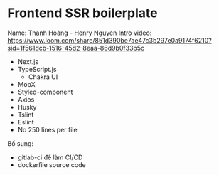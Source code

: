 # Frontend SSR boilerplate

Name: Thanh Hoàng - Henry Nguyen
Intro video: https://www.loom.com/share/851d390be7ae47c3b297e0a9174f6210?sid=1f561dcb-1516-45d2-8eaa-86d9b0f33b5c

- Next.js
- TypeScript.js
  - Chakra UI
- MobX
- Styled-component
- Axios
- Husky
- Tslint
- Eslint
- No 250 lines per file

Bổ sung:

- gitlab-ci để làm CI/CD
- dockerfile source code
